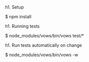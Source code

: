 h1. Setup

$ npm install

h1. Running tests

$ node_modules/vows/bin/vows test/*

h1. Run tests automatically on change

$ node_modules/vows/bin/vows -w
